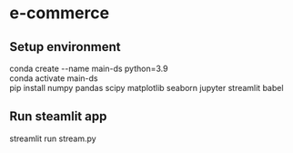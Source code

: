 # e-commerce
## Setup environment <br>
conda create --name main-ds python=3.9<br>
conda activate main-ds <br>
pip install numpy pandas scipy matplotlib seaborn jupyter streamlit babel<br>
## Run steamlit app<br>
streamlit run stream.py <br>

